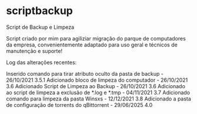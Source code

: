 # scriptbackup
Script de Backup e Limpeza

Script criado por mim para agiliziar migração do parque de computadores da empresa, convenientemente adaptado para uso geral e técnicos de manutenção e suporte!

Log das alterações recentes:

Inserido comando para tirar atributo oculto da pasta de backup				- 26/10/2021 3.5.1
Adicionado bloco de limpeza do computador							                - 26/10/2021 3.6
Adicionado Script de Limpeza ao Backup							                  - 26/10/2021 3.6
Adicionado ao script de limpeza a exclusão de *.log e *.tmp					  - 04/11/2021 3.7
Adicionado comando para limpeza da pasta Winsxs 						          - 12/12/2021 3.8
Adicionado a pasta de configuração de torrents do qBittorrent         - 29/06/2025 4.0 

